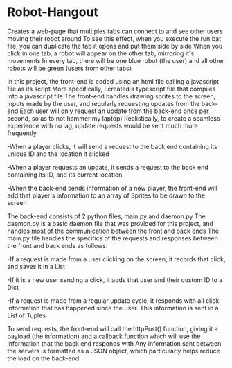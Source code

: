 # Robot-Hangout
Creates a web-page that multiples tabs can connect to and see other users moving their robot around
To see this effect, when you execute the run.bat file, you can duplicate the tab it opens and put them side by side
When you click in one tab, a robot will appear on the other tab, mirroring it's movements
In every tab, there will be one blue robot (the user) and all other robots will be green (users from other tabs)

In this project, the front-end is coded using an html file calling a javascript file as its script
More specifically, I created a typescript file that compiles into a javascript file
The front-end handles drawing sprites to the screen, inputs made by the user, and regularly requesting updates from the back-end
Each user will only request an update from the back-end once per second, so as to not hammer my laptop)
Realistically, to create a seamless experience with no lag, update requests would be sent much more frequently

-When a player clicks, it will send a request to the back end containing its unique ID and the location it clicked

-When a player requests an update, it sends a request to the back end containing its ID, and its current location

-When the back-end sends information of a new player, the front-end will add that player's information to an array of Sprites to be drawn to the screen


The back-end consists of 2 python files, main.py and daemon.py
The daemon.py is a basic daemon file that was provided for this project, and handles most of the communication between the front and back ends
The main.py file handles the specifics of the requests and responses between the front and back ends as follows:

-If a request is made from a user clicking on the screen, it records that click, and saves it in a List

-If it is a new user sending a click, it adds that user and their custom ID to a Dict

-If a request is made from a regular update cycle, it responds with all click information that has happened since the user. This information is sent in a List of Tuples


To send requests, the front-end will call the httpPost() function, giving it a payload (the information) and a callback function which will use the information that the back end responds with
Any information sent between the servers is formatted as a JSON object, which particularly helps reduce the load on the back-end
